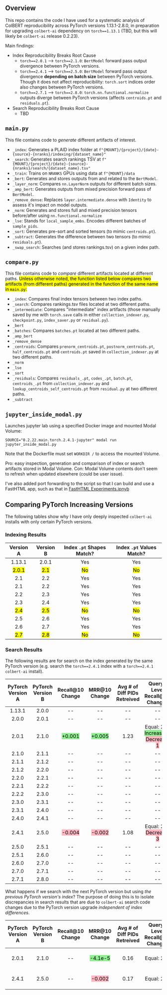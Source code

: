 ## Overview

This repo contains the code I have used for a systematic analysis of ColBERT reproducibility across PyTorch versions 1.13.1-2.8.0, in preparation for upgrading `colbert-ai` dependency on `torch==1.13.1` (TBD, but this will likely be `colbert-ai` release 0.2.23).

Main findings:

- Index Reproducibility Breaks Root Cause
  - `torch==2.0.1` --> `torch==2.1.0`: `BertModel` forward pass output divergence between PyTorch versions.
  - `torch==2.4.1` --> `torch==2.5.0`: `BertModel` forward pass output divergence **depending on batch size** between PyTorch versions. Though it does not affect reproducibility: `torch.sort` indices order also changes between PyTorch versions.
  - `torch==2.7.1` --> `torch==2.8.0`: `torch.nn.functional.normalize` outputs diverge between PyTorch versions (affects `centroids.pt` and `residuals.pt`).
- Search Reproducibility Breaks Root Cause
  - TBD

## `main.py`

This file contains code to _generate_ different artifacts of interest.

-   `_index`: Generates a PLAID index folder at `f"{MOUNT}/{project}/{date}-{source}-{nranks}/indexing/{dataset_name}"`
-   `_search`: Generates search rankings TSV at `f"{MOUNT}/{project}/{date}-{source}-{nranks}/search/{dataset_name}.tsv"`
-   `_train`: Trains on `NRANKS` GPUs using data at `f"{MOUNT}/data`
-   `_bert`: Generates and stores outputs from and related to the `BertModel`.
-   `_layer_norm`: Compares `nn.LayerNorm` outputs for different batch sizes.
-   `_amp_bert`: Generates outputs from mixed precision forward pass of `BertModel`.
-   `_remove_dense`: Replaces `layer.intermediate.dense` with `Identity` to assess it's impact on model outputs.
-   `_norm`: Generates and stores full and mixed precision tensors before/after using `nn.functional.normalize`
-   `_lse`: Stands for `local_sample_embs`. Encodes different batches of `sample_pids`.
-   `_sort`: Generates pre-sort and sorted tensors (to mimic `centroids.pt`).
-   `_subtract`: Generates the difference between two tensors (to mimic `residuals.pt`).
-   `_swap_search`: Searches (and stores rankings.tsv) on a given index path. 

## `compare.py`

This file contains code to _compare_ different artifacts located at different paths. <mark>Unless otherwise noted, the function listed below compares two artifacts (from different paths) generated in the function of the same name in `main.py`:

- `_index`: Compares final index tensors between two index paths.
- `_search`: Compares rankings.tsv files located at two different paths.
- `_intermediate`: Compares "intermediate" index artifacts (those manually saved by me with `torch.save` calls in either `collection_indexer.py`, `checkpoint.py`, `index_saver.py` or `residual.py`).
- `_bert`
- `_batches`: Compares `batches.pt` located at two different paths.
- `_amp_bert`
- `_remove_dense`
- `_centroids`: Compares `prenorm_centroids.pt`, `postnorm_centroids.pt`, `half_centroids.pt` and `centroids.pt` saved in `collection_indexer.py` at two different paths.
- `_norm`
- `_lse`
- `_sort`
- `_residuals`: Compares `residuals_.pt`, `codes_.pt`, `batch.pt`, `centroids_.pt` from `collection_indexer.py` and `lookup_centroids_self_centroids.pt` from `residual.py` at two different paths.
- `_subtract`

## `jupyter_inside_modal.py`

Launches jupyter lab using a specified Docker image and mounted Modal Volume:

```
SOURCE="0.2.22.main.torch.2.4.1-jupyter" modal run jupyter_inside_modal.py
```

Note that the Dockerfile must set `WORKDIR /` to access the mounted Volume. 

Pro: easy inspection, generation and comparison of index or search artifacts stored in Modal Volume. Con: Modal Volume contents don't seem to refresh when updated elsewhere (could be user issue).

I've also added port forwarding to the script so that I can build and use a FastHTML app, such as that in [FastHTML Experiments.ipnyb](https://github.com/vishalbakshi/colbert-maintenance/blob/main/torch2.x/FastHTML%20Experiments.ipynb)

## Comparing PyTorch Increasing Versions

The following tables show why I have only deeply inspected `colbert-ai` installs with only certain PyTorch versions.

### Indexing Results

|Version A|Version B|Index `.pt` Shapes Match?|Index `.pt` Values Match?|
|:-:|:-:|:-:|:-:|
|1.13.1|2.0.1|Yes|Yes|
|<mark>2.0.1</mark>|<mark>2.1</mark>|<mark>No</mark>|<mark>No</mark>|
|2.1|2.2|Yes|Yes|
|2.1|2.2|Yes|Yes|
|2.2|2.3|Yes|Yes|
|2.3|2.4|Yes|Yes|
|<mark>2.4</mark>|<mark>2.5</mark>|<mark>No</mark>|<mark>No</mark>|
|2.5|2.6|Yes|Yes|
|2.6|2.7|Yes|Yes|
|<mark>2.7</mark>|<mark>2.8</mark>|<mark>No</mark>|<mark>No</mark>|

### Search Results

The following results are for search on the index generated by the same PyTorch version (e.g. search the `torch==2.4.1` index with a `torch==2.4.1` `colbert-ai` install).

|PyTorch Version A|PyTorch Version B|Recall@10 Change|MRR@10 Change|Avg # of Diff PIDs Retreived|Query-Level Recall@10 Changes|Query-Level MRR@10 Changes|
|:-:|:-:|:-:|:-:|:-:|:-:|:-:|
|1.13.1|2.0.0|--|--|--|--|--
|2.0.0|2.0.1|--|--|--|--|--
|2.0.1|2.1.0|<mark style="background-color: lightgreen;">+0.001</mark>|<mark style="background-color: lightgreen;">+0.005</mark>|1.23|Equal: 268<br><mark style="background-color: lightgreen;">Increase: 2</mark><br><mark style="background-color: lightpink;">Decrease: 1</mark>|Equal: 254<br><mark style="background-color: lightgreen;">Increase: 11</mark><br><mark style="background-color: lightpink;">Decrease: 6</mark>|
|2.1.0|2.1.1|--|--|--|--|--
|2.1.1|2.1.2|--|--|--|--|--
|2.1.2|2.2.0|--|--|--|--|--
|2.2.0|2.2.1|--|--|--|--|--
|2.2.1|2.2.2|--|--|--|--|--
|2.2.2|2.3.0|--|--|--|--|--
|2.3.0|2.3.1|--|--|--|--|--
|2.3.1|2.4.0|--|--|--|--|--
|2.4.0|2.4.1|--|--|--|--|--
|2.4.1|2.5.0|<mark style="background-color: lightpink;">-0.004</mark>|<mark style="background-color: lightpink;">-0.002</mark>|1.08|Equal: 268<br><mark style="background-color: lightpink;">Decrease: 3</mark>|Equal: 251<br><mark style="background-color: lightpink;">Decrease:12</mark><br><mark style="background-color: lightgreen;">Increase: 8</mark>
|2.5.0|2.5.1|--|--|--|--|--
|2.5.1|2.6.0|--|--|--|--|--
|2.6.0|2.7.0|--|--|--|--|--
|2.7.0|2.7.1|--|--|--|--|--
|2.7.1|2.8.0|--|--|--|--|--

What happens if we search with the next PyTorch version but using _the previous PyTorch version's index_? The purpose of doing this is to isolate discrepancies in search results that are due to `colbert-ai` search code changes due to the PyTorch version upgrade _independent of index differences_. 

|PyTorch Version A|PyTorch Version B|Recall@10 Change|MRR@10 Change|Avg # of Diff PIDs Retreived|Query-Level Recall@10 Changes|Query-Level MRR@10 Changes|
|:-:|:-:|:-:|:-:|:-:|:-:|:-:|
|2.0.1|2.1.0|--|<mark style="background-color: lightgreen;">-4.1e-5</mark>|0.16|Equal: 271|Equal: 270<br><mark style="background-color: lightpink;">Decrease: 1</mark>|
|2.4.1|2.5.0|--|<mark style="background-color: lightpink;">-0.002</mark>|0.17|Equal: 271|Equal: 269<br><mark style="background-color: lightpink;">Decrease:1</mark><br><mark style="background-color: lightgreen;">Increase: 1</mark>

